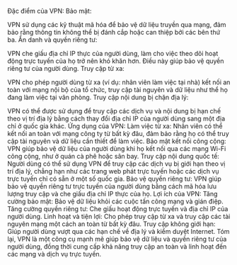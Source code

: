 Đặc điểm của VPN:
Bảo mật:

VPN sử dụng các kỹ thuật mã hóa để bảo vệ dữ liệu truyền qua mạng, đảm bảo rằng thông tin không thể bị đánh cắp hoặc can thiệp bởi các bên thứ ba.
Ẩn danh và quyền riêng tư:

VPN che giấu địa chỉ IP thực của người dùng, làm cho việc theo dõi hoạt động trực tuyến của họ trở nên khó khăn hơn. Điều này giúp bảo vệ quyền riêng tư của người dùng.
Truy cập từ xa:

VPN cho phép người dùng từ xa (ví dụ: nhân viên làm việc tại nhà) kết nối an toàn với mạng nội bộ của tổ chức, truy cập tài nguyên và dữ liệu như thể họ đang làm việc tại văn phòng.
Truy cập nội dung bị chặn địa lý:

VPN có thể được sử dụng để truy cập các dịch vụ và nội dung bị hạn chế theo vị trí địa lý bằng cách thay đổi địa chỉ IP của người dùng sang một địa chỉ ở quốc gia khác.
Ứng dụng của VPN:
Làm việc từ xa: Nhân viên có thể kết nối an toàn với mạng công ty từ bất kỳ đâu, đảm bảo rằng họ có thể truy cập tài nguyên và dữ liệu cần thiết để làm việc.
Bảo mật kết nối công cộng: VPN giúp bảo vệ dữ liệu của người dùng khi họ kết nối qua các mạng Wi-Fi công cộng, như ở quán cà phê hoặc sân bay.
Truy cập nội dung quốc tế: Người dùng có thể sử dụng VPN để truy cập các dịch vụ bị giới hạn theo vị trí địa lý, chẳng hạn như các trang web phát trực tuyến hoặc các dịch vụ trực tuyến chỉ có sẵn ở một số quốc gia.
Bảo vệ quyền riêng tư: VPN giúp bảo vệ quyền riêng tư trực tuyến của người dùng bằng cách mã hóa lưu lượng truy cập và che giấu địa chỉ IP thực của họ.
Lợi ích của VPN:
Tăng cường bảo mật: Bảo vệ dữ liệu khỏi các cuộc tấn công mạng và gián điệp.
Tăng cường quyền riêng tư: Che giấu hoạt động trực tuyến và địa chỉ IP của người dùng.
Linh hoạt và tiện lợi: Cho phép truy cập từ xa và truy cập các tài nguyên mạng một cách an toàn từ bất kỳ đâu.
Truy cập không giới hạn: Giúp người dùng vượt qua các hạn chế về địa lý và kiểm duyệt Internet.
Tóm lại, VPN là một công cụ mạnh mẽ giúp bảo vệ dữ liệu và quyền riêng tư của người dùng, đồng thời cung cấp khả năng truy cập an toàn và linh hoạt đến các mạng và dịch vụ trực tuyến.